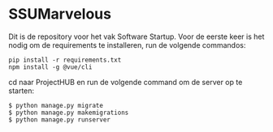 # SSUMarvelous

Dit is de repository voor het vak Software Startup.
Voor de eerste keer is het nodig om de requirements te installeren, run de volgende commandos:
```
pip install -r requirements.txt
npm install -g @vue/cli
```

cd naar ProjectHUB en run de volgende command om de server op te starten:
```
$ python manage.py migrate
$ python manage.py makemigrations
$ python manage.py runserver
```